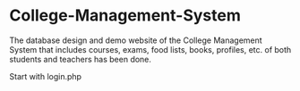 # College-Management-System

The database design and demo website of the College Management System that includes courses, exams, food lists, books, profiles, etc. of both students and teachers has been done.

Start with login.php
